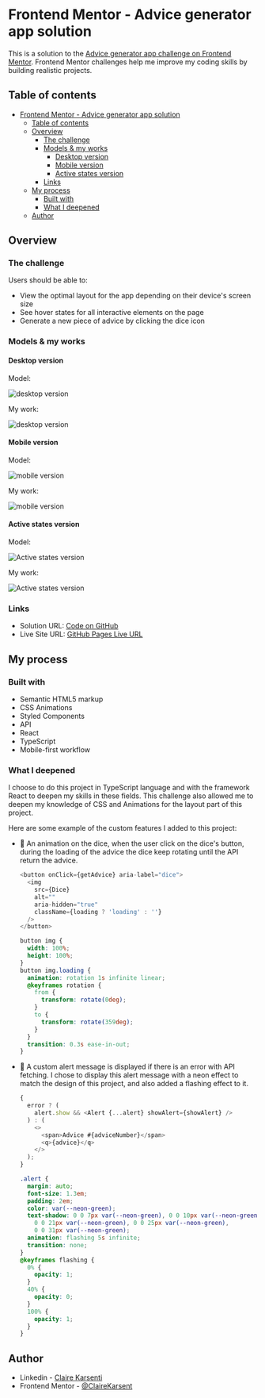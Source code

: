 # Frontend Mentor - Advice generator app solution

This is a solution to the [Advice generator app challenge on Frontend Mentor](https://www.frontendmentor.io/challenges/advice-generator-app-QdUG-13db).
Frontend Mentor challenges help me improve my coding skills by building realistic projects.

## Table of contents

- [Frontend Mentor - Advice generator app solution](#frontend-mentor---advice-generator-app-solution)
  - [Table of contents](#table-of-contents)
  - [Overview](#overview)
    - [The challenge](#the-challenge)
    - [Models & my works](#models--my-works)
      - [Desktop version](#desktop-version)
      - [Mobile version](#mobile-version)
      - [Active states version](#active-states-version)
    - [Links](#links)
  - [My process](#my-process)
    - [Built with](#built-with)
    - [What I deepened](#what-i-deepened)
  - [Author](#author)

## Overview

### The challenge

Users should be able to:

- View the optimal layout for the app depending on their device's screen size
- See hover states for all interactive elements on the page
- Generate a new piece of advice by clicking the dice icon

### Models & my works

#### Desktop version

Model:

![desktop version](./src/assets/design/desktop-design.jpg)

My work:

![desktop version](./src/assets/my-work/my-work-desktop-version.png)

#### Mobile version

Model:

![mobile version](./src/assets/design/mobile-design.jpg)

My work:

![mobile version](./src/assets/my-work/my-work-mobile-version.png)

#### Active states version

Model:

![Active states version](./src/assets/design/active-states.jpg)

My work:

![Active states version](./src/assets/my-work/my-work-active-states-version.png)

### Links

- Solution URL: [Code on GitHub](https://github.com/ClaireKarsenti/Frontend-Mentor-Solution-Advice-Generator-App)
- Live Site URL: [GitHub Pages Live URL](https://clairekarsenti.github.io/Frontend-Mentor-Solution-Advice-Generator-App/)

## My process

### Built with

- Semantic HTML5 markup
- CSS Animations
- Styled Components
- API
- React
- TypeScript
- Mobile-first workflow

### What I deepened

I choose to do this project in TypeScript language and with the framework React to deepen my skills in these fields.
This challenge also allowed me to deepen my knowledge of CSS and Animations for the layout part of this project.

Here are some example of the custom features I added to this project:

- :game_die: An animation on the dice, when the user click on the dice's button, during the loading of the advice the dice keep rotating until the API return the advice.

  ```js
  <button onClick={getAdvice} aria-label="dice">
    <img
      src={Dice}
      alt=""
      aria-hidden="true"
      className={loading ? 'loading' : ''}
    />
  </button>
  ```

  ```css
  button img {
    width: 100%;
    height: 100%;
  }
  button img.loading {
    animation: rotation 1s infinite linear;
    @keyframes rotation {
      from {
        transform: rotate(0deg);
      }
      to {
        transform: rotate(359deg);
      }
    }
    transition: 0.3s ease-in-out;
  }
  ```

- :rotating_light: A custom alert message is displayed if there is an error with API fetching. I chose to display this alert message with a neon effect to match the design of this project, and also added a flashing effect to it.

  ```js
  {
    error ? (
      alert.show && <Alert {...alert} showAlert={showAlert} />
    ) : (
      <>
        <span>Advice #{adviceNumber}</span>
        <q>{advice}</q>
      </>
    );
  }
  ```

  ```css
  .alert {
    margin: auto;
    font-size: 1.3em;
    padding: 2em;
    color: var(--neon-green);
    text-shadow: 0 0 7px var(--neon-green), 0 0 10px var(--neon-green),
      0 0 21px var(--neon-green), 0 0 25px var(--neon-green),
      0 0 31px var(--neon-green);
    animation: flashing 5s infinite;
    transition: none;
  }
  @keyframes flashing {
    0% {
      opacity: 1;
    }
    40% {
      opacity: 0;
    }
    100% {
      opacity: 1;
    }
  }
  ```

## Author

- Linkedin - [Claire Karsenti](https://www.linkedin.com/in/claire-karsenti/)
- Frontend Mentor - [@ClaireKarsent](https://www.frontendmentor.io/profile/ClaireKarsenti)
